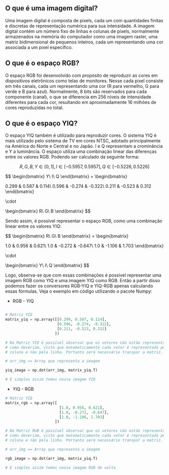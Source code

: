 ## O que é uma imagem digital?

Uma imagem digital é composta de pixels, cada um com quantidades finitas e discretas de representação numérica para sua intensidade. A imagem digital contém um número fixo de linhas e colunas de pixels, normalmente armazenados na memória do computador como uma imagem raster, uma matriz bidimensional de pequenos inteiros, cada um representando uma cor associada a um pixel específico.

## O que é o espaço RGB?

O espaço RGB foi desenvolvido com propósito de reproduzir as cores em dispositivos eletrônicos como telas de monitores. Nesse cada pixel consiste em três canais, cada um representando uma cor (R para vermelho, G para verde e B para azul). Normalmente, 8 bits são reservados para cada componente (canal), o que se diferencia em 256 níveis de intensidade diferentes para cada cor, resultando em aproximadamente 16 milhões de cores reproduzidas no total.

## O que é o espaço YIQ?

O espaço YIQ também é utilizado para reproduzir cores. O sistema YIQ é mais utilizado pelo sistema de TV em cores NTSC, adotado principalmente na América do Norte e Central e no Japão. I e Q representam a crominância e Y a luminância. O espaço utiliza uma combinação linear das diferenças entre os valores RGB. Podendo ser calculado da seguinte forma:

$$
R, G, B, Y  \in [0, 1], I  \in [-0.5957, 0.5957], Q \in [-0.5226, 0.5226]
$$


$$
\begin{bmatrix}
Y\\ 
I\\ 
Q
\end{bmatrix} = \begin{bmatrix}

0.299 & 0.587  & 0.114\\ 
0.596 & -0.274 & -0.322\\ 
0.211 & -0.523 & 0.312
\end{bmatrix}

\cdot

\begin{bmatrix}
R\\ 
G\\ 
B
\end{bmatrix}
$$

Sendo assim, é possível representar o espaço RGB, como uma combinação linear entre os valores YIQ:

$$
\begin{bmatrix}
R\\ 
G\\ 
B
\end{bmatrix} = \begin{bmatrix}

1.0 & 0.956  & 0.621\\ 
1.0 & -0.272 & -0.647\\ 
1.0 & -1.106 & 1.703
\end{bmatrix}

\cdot

\begin{bmatrix}
Y\\ 
I\\ 
Q
\end{bmatrix}
$$

Logo, observa-se que com essas combinações é possível representar uma imagem RGB como YIQ e uma imagem YIQ como RGB. Então a partir disso podemos fazer os conversores RGB-YIQ e YIQ-RGB apenas calculando essas fórmulas. Veja o exemplo em código utilizando o pacote Numpy:

* RGB - YIQ
```py

# Matriz YIQ
matrix_yiq = np.array([[0.299, 0.587, 0.114],
                       [0.596, -0.274, -0.322],
                       [0.211, -0.523, 0.312]
                      ])

# Na Matriz YIQ é possível observar que os vetores não estão representados
# como deveriam, visto que matematicamente cada vetor é representado pela
# coluna e não pela linha. Portanto será necessário transpor a matriz.

# arr_img == Array que representa a imagem

yiq_image = np.dot(arr_img, matrix_yiq.T)

# E simples assim temos nossa imagem YIQ

```

* YIQ - RGB
```py
# Matriz YIQ
matrix_rgb = np.array([
                        [1.0, 0.956, 0.621],
                        [1.0, -0.272, -0.647],
                        [1.0, -1.106, 1.703]
                      ])

# Na Matriz RGB é possível observar que os vetores não estão representados
# como deveriam, visto que matematicamente cada vetor é representado pela
# coluna e não pela linha. Portanto será necessário transpor a matriz.

# arr_img == Array que representa a imagem

rgb_image = np.dot(arr_img, matrix_yiq.T)

# E simples assim temos nossa imagem RGB de volta
```

